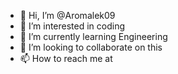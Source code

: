 - 👋 Hi, I’m @Aromalek09
- 👀 I’m interested in coding
- 🌱 I’m currently learning Engineering
- 💞️ I’m looking to collaborate on this
- 📫 How to reach me at

<!---
Aromalek09/Aromalek09 is a ✨ special ✨ repository because its `README.md` (this file) appears on your GitHub profile.
You can click the Preview link to take a look at your changes.
--->
